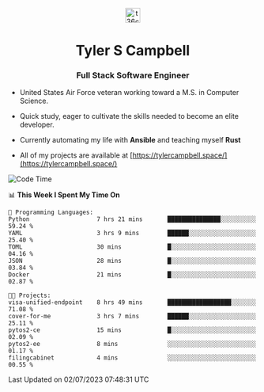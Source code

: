 <p align="center">
<a href="https://www.linkedin.com/in/t36campbell" target="blank"><img align="center" src="https://ik.imagekit.io/t36campbell/Portfolio/linkedin.png.original_m8bbGgPh6.png" alt="t36campbell" height="30" width="30" /></a>
</p>
<h1 align="center">Tyler S Campbell</h1>
<h3 align="center">Full Stack Software Engineer</h3>

* United States Air Force veteran working toward a M.S. in Computer Science.

* Quick study, eager to cultivate the skills needed to become an elite developer.

* Currently automating my life with **Ansible** and teaching myself **Rust**

* All of my projects are available at [https://tylercampbell.space/](https://tylercampbell.space/)

<!--START_SECTION:waka-->
![Code Time](http://img.shields.io/badge/Code%20Time-2%2C600%20hrs%2022%20mins-blue)

📊 **This Week I Spent My Time On** 

```text
💬 Programming Languages: 
Python                   7 hrs 21 mins       ███████████████░░░░░░░░░░   59.24 % 
YAML                     3 hrs 9 mins        ██████░░░░░░░░░░░░░░░░░░░   25.40 % 
TOML                     30 mins             █░░░░░░░░░░░░░░░░░░░░░░░░   04.16 % 
JSON                     28 mins             █░░░░░░░░░░░░░░░░░░░░░░░░   03.84 % 
Docker                   21 mins             █░░░░░░░░░░░░░░░░░░░░░░░░   02.87 % 

🐱‍💻 Projects: 
visa-unified-endpoint    8 hrs 49 mins       ██████████████████░░░░░░░   71.08 % 
cover-for-me             3 hrs 7 mins        ██████░░░░░░░░░░░░░░░░░░░   25.11 % 
pytos2-ce                15 mins             █░░░░░░░░░░░░░░░░░░░░░░░░   02.09 % 
pytos2-ee                8 mins              ░░░░░░░░░░░░░░░░░░░░░░░░░   01.17 % 
filingcabinet            4 mins              ░░░░░░░░░░░░░░░░░░░░░░░░░   00.55 % 
```


 Last Updated on 02/07/2023 07:48:31 UTC
<!--END_SECTION:waka-->
